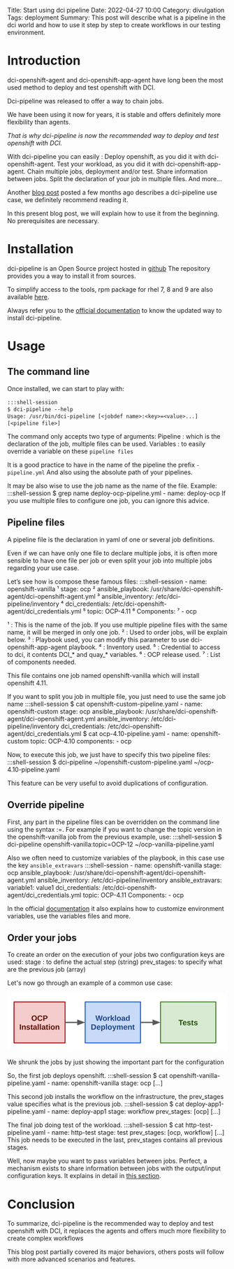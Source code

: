Title: Start using dci pipeline
Date: 2022-04-27 10:00
Category: divulgation
Tags: deployment
Summary: This post will describe what is a pipeline in the dci world and how to use it step by step to create workflows in our testing environment.

# Introduction

dci-openshift-agent and dci-openshift-app-agent have long been the most used method to deploy and test openshift with DCI.

Dci-pipeline was released to offer a way to chain jobs.

We have been using it now for years, it is stable and offers definitely more flexibility than agents.

*That is why dci-pipeline is now the recommended way to deploy and test openshift with DCI.*


With dci-pipeline you can easily :
Deploy openshift, as you did it with dci-openshift-agent.
Test your workload, as you did it with dci-openshift-app-agent.
Chain multiple jobs, deployment and/or test.
Share information between jobs.
Split the declaration of your job in multiple files.
And more…

Another [blog post](https://blog.distributed-ci.io/customizable-ansible-hooks.html) posted a few months ago describes a dci-pipeline use case, we definitely recommend reading it.

In this present blog post, we will explain how to use it from the beginning. No prerequisites are necessary.

# Installation

dci-pipeline is an Open Source project hosted in [github](https://github.com/redhat-cip/dci-pipeline)
The repository provides you a way to install it from sources.

To simplify access to the tools, rpm package for rhel 7, 8 and 9 are also available [here](https://packages.distributed-ci.io/).

Always refer you to the [official documentation](https://doc.distributed-ci.io/dci-pipeline/) to know the updated way to install dci-pipeline.


# Usage

## The command line
Once installed, we can start to play with:

    :::shell-session
    $ dci-pipeline --help
    Usage: /usr/bin/dci-pipeline [<jobdef name>:<key>=<value>...] [<pipeline file>]

The command only accepts two type of arguments:
Pipeline : which is the declaration of the job, multiple files can be used.
Variables : to easily override a variable on these `pipeline files`

It is a good practice to have in the name of the pipeline the prefix `-pipeline.yml`
And also using the absolute path of your pipelines.

It may be also wise to use the job name as the name of the file. Example:
    :::shell-session
    $ grep name deploy-ocp-pipeline.yml
    - name: deploy-ocp
If you use multiple files to configure one job, you can ignore this advice.


## Pipeline files

A pipeline file is the declaration in yaml of one or several job definitions.

Even if we can have only one file to declare multiple jobs, it is often more sensible to have one file per job or even split your job into multiple jobs regarding your use case.

Let’s see how is compose these famous files:
	:::shell-session
            - name: openshift-vanilla ¹
              stage: ocp ²
              ansible_playbook: /usr/share/dci-openshift-agent/dci-openshift-agent.yml ³
              ansible_inventory: /etc/dci-pipeline/inventory ⁴
              dci_credentials: /etc/dci-openshift-agent/dci_credentials.yml ⁵
              topic: OCP-4.11 ⁶
              Components: ⁷
                - ocp

¹ : This is the name of the job. If you use multiple pipeline files with the same name, it will be merged in only one job.
² : Used to order jobs, will be explain below.
³ : Playbook used, you can modify this parameter to use dci-openshift-app-agent playbook.
⁴ : Inventory used.
⁵ : Credential to access to dci, it contents DCI_* and quay_* variables.
⁶ : OCP release used.
⁷ : List of components needed.

This file contains one job named openshift-vanilla which will install openshift 4.11.

If you want to split you job in multiple file, you just need to use the same job name
	:::shell-session
            $ cat openshift-custom-pipeline.yaml
            - name: openshift-custom
              stage: ocp
              ansible_playbook: /usr/share/dci-openshift-agent/dci-openshift-agent.yml
              ansible_inventory: /etc/dci-pipeline/inventory
              dci_credentials: /etc/dci-openshift-agent/dci_credentials.yml
            $ cat ocp-4.10-pipeline.yaml
            - name: openshift-custom
              topic: OCP-4.10
              components:
                - ocp

Now, to execute this job, we just have to specify this two pipeline files:
	:::shell-session
            $ dci-pipeline ~/openshift-custom-pipeline.yaml ~/ocp-4.10-pipeline.yaml

This feature can be very useful to avoid duplications of configuration.


## Override pipeline

First, any part in the pipeline files can be overridden on the command line using the syntax <job name>:<field>=<value>. For example if you want to change the topic version in the openshift-vanilla job from the previous example, use:
	:::shell-session
            $ dci-pipeline openshift-vanilla:topic=OCP-12 ~/ocp-vanilla-pipeline.yaml

Also we often need to customize variables of the playbook, in this case use the key `ansible_extravars`
	:::shell-session
            - name: openshift-vanilla
              stage: ocp
              ansible_playbook: /usr/share/dci-openshift-agent/dci-openshift-agent.yml
              ansible_inventory: /etc/dci-pipeline/inventory
              ansible_extravars:
                 variable1: value1
              dci_credentials: /etc/dci-openshift-agent/dci_credentials.yml
              topic: OCP-4.11
              Components:
                - ocp

In the official [documentation](https://doc.distributed-ci.io/dci-pipeline/) it also explains how to customize environment variables, use the variables files and more.


## Order your jobs

To create an order on the execution of your jobs two configuration keys are used:
stage : to define the actual step (string)
prev_stages: to specify what are the previous job (array)

Let's now go through an example of a common use case:

![simple pipelinediagram](images/2023-01-26-simple-pipeline-diagram.png)

We shrunk the jobs by just showing the important part for the configuration

So, the first job deploys openshift.
	:::shell-session
            $ cat openshift-vanilla-pipeline.yaml
            - name: openshift-vanilla
              stage: ocp
              [...]

This second job installs the workflow on the infrastructure, the prev_stages value specifies what is the previous job.
	:::shell-session
            $ cat deploy-app1-pipeline.yaml
            - name: deploy-app1
              stage: workflow
              prev_stages: [ocp]
              [...]

The final job doing test of the workload.
	:::shell-session
            $ cat http-test-pipeline.yaml
            - name: http-test
              stage: test
              prev_stages: [ocp, workflow]
              [...]
This job needs to be executed in the last, prev_stages contains all previous stages.

Well, now maybe you want to pass variables between jobs. Perfect, a mechanism exists to share information between jobs with the output/input configuration keys.
It explains in detail in [this section](https://doc.distributed-ci.io/dci-pipeline/#sharing-information-between-jobs).

# Conclusion

To summarize, dci-pipeline is the recommended way to deploy and test openshift with DCI, it replaces the agents and offers much more flexibility to create complex workflows

This blog post partially covered its major behaviors, others posts will follow with more advanced scenarios and features.
